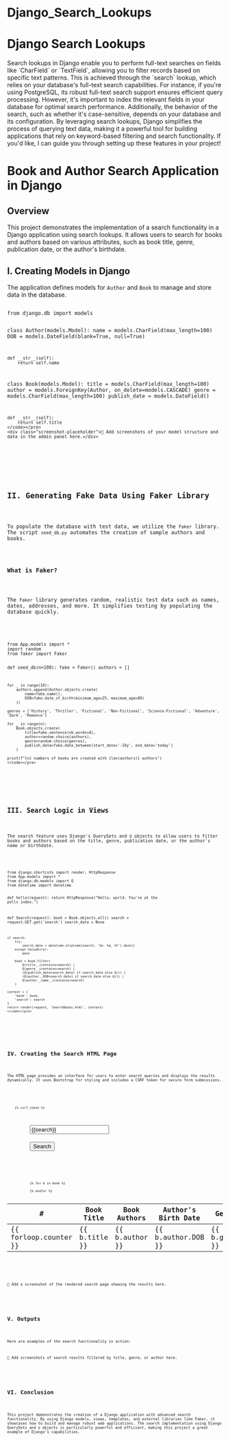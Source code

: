 # Django_Search_Lookups
<h1>Django Search Lookups</h1>
<p>Search lookups in Django enable you to perform full-text searches on fields like `CharField` or `TextField`, allowing you to filter records based on specific text patterns. This is achieved through the `search` lookup, which relies on your database's full-text search capabilities. For instance, if you're using PostgreSQL, its robust full-text search support ensures efficient query processing. However, it's important to index the relevant fields in your database for optimal search performance. Additionally, the behavior of the search, such as whether it's case-sensitive, depends on your database and its configuration. By leveraging search lookups, Django simplifies the process of querying text data, making it a powerful tool for building applications that rely on keyword-based filtering and search functionality. If you'd like, I can guide you through setting up these features in your project!</p>

<h1>Book and Author Search Application in Django</h1>

<div class="section">
    <h2>Overview</h2>
    <p>This project demonstrates the implementation of a search functionality in a Django application using search lookups. It allows users to search for books and authors based on various attributes, such as book title, genre, publication date, or the author's birthdate.</p>
</div>

<div class="section">
    <h2>I. Creating Models in Django</h2>
    <p>The application defines models for <code>Author</code> and <code>Book</code> to manage and store data in the database.</p>
    <pre><code>
from django.db import models

class Author(models.Model):
    name = models.CharField(max_length=100)
    DOB = models.DateField(blank=True, null=True)

    def __str__(self):
        return self.name

class Book(models.Model):
    title = models.CharField(max_length=100)
    author = models.ForeignKey(Author, on_delete=models.CASCADE)
    genre = models.CharField(max_length=100)
    publish_date = models.DateField()

    def __str__(self):
        return self.title
    </code></pre>
    <div class="screenshot-placeholder">📌 Add screenshots of your model structure and data in the admin panel here.</div>
</div>

<div class="section">
    <h2>II. Generating Fake Data Using Faker Library</h2>
    <p>To populate the database with test data, we utilize the <code>Faker</code> library. The script <code>seed_db.py</code> automates the creation of sample authors and books.</p>
    <h3>What is Faker?</h3>
    <p>The <code>Faker</code> library generates random, realistic test data such as names, dates, addresses, and more. It simplifies testing by populating the database quickly.</p>
    <pre><code>
from App.models import *
import random
from faker import Faker

def seed_db(n=100):
    fake = Faker()
    authors = []

    for _ in range(10):
        authors.append(Author.objects.create(
            name=fake.name(),
            DOB=fake.date_of_birth(minimum_age=25, maximum_age=80)
        ))

    genres = ['History', 'Thriller', 'Fictional', 'Non-Fictional', 'Science-Fictional', 'Adventure', 'Dark', 'Romance']

    for _ in range(n):
        Book.objects.create(
            title=fake.sentence(nb_words=4),
            author=random.choice(authors),
            genre=random.choice(genres),
            publish_date=fake.date_between(start_date='-10y', end_date='today')
        )

    print(f"{n} numbers of books are created with {len(authors)} authors")
    </code></pre>
</div>

<div class="section">
    <h2>III. Search Logic in Views</h2>
    <p>The search feature uses Django's QuerySets and <code>Q</code> objects to allow users to filter books and authors based on the title, genre, publication date, or the author's name or birthdate.</p>
    <pre><code>
from django.shortcuts import render, HttpResponse
from App.models import *
from django.db.models import Q
from datetime import datetime

def hello(request):
    return HttpResponse("Hello, world. You're at the polls index.")

def Search(request):
    book = Book.objects.all()
    search = request.GET.get('search')
    search_date = None

    if search:
        try:
            search_date = datetime.strptime(search, '%b. %d, %Y').date()
        except ValueError:
            pass

        book = book.filter(
            Q(title__icontains=search) |
            Q(genre__icontains=search) |
            (Q(publish_date=search_date) if search_date else Q()) |
            (Q(author__DOB=search_date) if search_date else Q()) |
            Q(author__name__icontains=search)
        )

    context = {
        'book': book,
        'search': search
    }
    return render(request, 'SearchBooks.html', context)
    </code></pre>
</div>

<div class="section">
    <h2>IV. Creating the Search HTML Page</h2>
    <p>The HTML page provides an interface for users to enter search queries and displays the results dynamically. It uses Bootstrap for styling and includes a CSRF token for secure form submissions.</p>
    <pre><code>
<form method="get">
    {% csrf_token %}
    <div class="container-fluid m-5">
        <div class="search_box mt-2">
            <input type="search" placeholder="Search books or Authors" value="{{search}}" class="form-control" name="search">
            <br>
            <button class="btn btn-success">Search</button>
        </div>
    </div>
</form>
<div class="table-responsive">
    <table class="table table-striped table-dark">
        <thead>
            <tr>
                <th>#</th>
                <th>Book Title</th>
                <th>Book Authors</th>
                <th>Author's Birth Date</th>
                <th>Genre</th>
                <th>Publication Date</th>
            </tr>
        </thead>
        <tbody>
            {% for b in book %}
            <tr>
                <td>{{ forloop.counter }}</td>
                <td>{{ b.title }}</td>
                <td>{{ b.author }}</td>
                <td>{{ b.author.DOB }}</td>
                <td>{{ b.genre }}</td>
                <td>{{ b.publish_date }}</td>
            </tr>
            {% endfor %}
        </tbody>
    </table>
</div>
    </code></pre>
    <div class="screenshot-placeholder">📌 Add a screenshot of the rendered search page showing the results here.</div>
</div>

<div class="section">
    <h2>V. Outputs</h2>
    <p>Here are examples of the search functionality in action:</p>
    <div class="screenshot-placeholder">📌 Add screenshots of search results filtered by title, genre, or author here.</div>
</div>

<div class="section">
    <h2>VI. Conclusion</h2>
    <p>This project demonstrates the creation of a Django application with advanced search functionality. By using Django models, views, templates, and external libraries like Faker, it showcases how to build and manage robust web applications. The search implementation using Django QuerySets and <code>Q</code> objects is particularly powerful and efficient, making this project a great example of Django's capabilities.</p>
</div>


